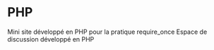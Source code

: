 # PHP
Mini site développé en PHP pour la pratique require_once
Espace de discussion développé en PHP
